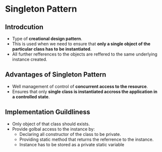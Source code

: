 # Singleton Pattern
## Introdcution
- Type of **creational design pattern**.
- This is used when we need to ensure that **only a single object of the particular class has to be instantiated**.
- All further refferences to the objects are reffered to the same underlying instance created.
## Advantages of Singleton Pattern
- Well management of control of **concurrent access to the resource**.
- Ensures that only **single class is instantiated accross the application in a controlled state**.
## Implementation Guildliness
- Only object of that class should exists.
- Provide golbal access to the instance by:
    - Declaring all constructor of the class to be private.
    - Providing static method that returns the referrence to the instance.
    - Instance has to be stored as a private static variable